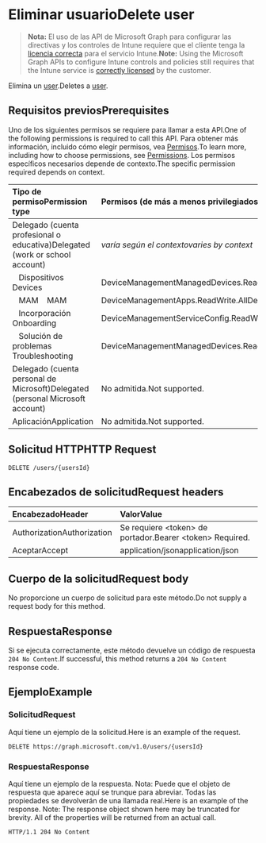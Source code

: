 # <a name="delete-user"></a><span data-ttu-id="ead8e-101">Eliminar usuario</span><span class="sxs-lookup"><span data-stu-id="ead8e-101">Delete user</span></span>

> <span data-ttu-id="ead8e-102">**Nota:** El uso de las API de Microsoft Graph para configurar las directivas y los controles de Intune requiere que el cliente tenga la [licencia correcta](https://go.microsoft.com/fwlink/?linkid=839381) para el servicio Intune.</span><span class="sxs-lookup"><span data-stu-id="ead8e-102">**Note:** Using the Microsoft Graph APIs to configure Intune controls and policies still requires that the Intune service is [correctly licensed](https://go.microsoft.com/fwlink/?linkid=839381) by the customer.</span></span>

<span data-ttu-id="ead8e-103">Elimina un [user](../resources/intune_shared_user.md).</span><span class="sxs-lookup"><span data-stu-id="ead8e-103">Deletes a [user](../resources/intune_shared_user.md).</span></span>
## <a name="prerequisites"></a><span data-ttu-id="ead8e-104">Requisitos previos</span><span class="sxs-lookup"><span data-stu-id="ead8e-104">Prerequisites</span></span>
<span data-ttu-id="ead8e-105">Uno de los siguientes permisos se requiere para llamar a esta API.</span><span class="sxs-lookup"><span data-stu-id="ead8e-105">One of the following permissions is required to call this API.</span></span> <span data-ttu-id="ead8e-106">Para obtener más información, incluido cómo elegir permisos, vea [Permisos](../../../concepts/permissions_reference.md).</span><span class="sxs-lookup"><span data-stu-id="ead8e-106">To learn more, including how to choose permissions, see [Permissions](../../../concepts/permissions_reference.md).</span></span>  <span data-ttu-id="ead8e-107">Los permisos específicos necesarios depende de contexto.</span><span class="sxs-lookup"><span data-stu-id="ead8e-107">The specific permission required depends on context.</span></span>

|<span data-ttu-id="ead8e-108">Tipo de permiso</span><span class="sxs-lookup"><span data-stu-id="ead8e-108">Permission type</span></span>|<span data-ttu-id="ead8e-109">Permisos (de más a menos privilegiados)</span><span class="sxs-lookup"><span data-stu-id="ead8e-109">Permissions (from most to least privileged)</span></span>|
|:---|:---|
|<span data-ttu-id="ead8e-110">Delegado (cuenta profesional o educativa)</span><span class="sxs-lookup"><span data-stu-id="ead8e-110">Delegated (work or school account)</span></span>| <span data-ttu-id="ead8e-111">_varía según el contexto_</span><span class="sxs-lookup"><span data-stu-id="ead8e-111">_varies by context_</span></span>|
| <span data-ttu-id="ead8e-112">&nbsp;&nbsp; Dispositivos</span><span class="sxs-lookup"><span data-stu-id="ead8e-112">&nbsp; &nbsp; Devices</span></span> | <span data-ttu-id="ead8e-113">DeviceManagementManagedDevices.ReadWrite.All</span><span class="sxs-lookup"><span data-stu-id="ead8e-113">DeviceManagementManagedDevices.ReadWrite.All</span></span> |
| <span data-ttu-id="ead8e-114">&nbsp;&nbsp; MAM</span><span class="sxs-lookup"><span data-stu-id="ead8e-114">&nbsp; &nbsp; MAM</span></span> | <span data-ttu-id="ead8e-115">DeviceManagementApps.ReadWrite.All</span><span class="sxs-lookup"><span data-stu-id="ead8e-115">DeviceManagementApps.ReadWrite.All</span></span> |
| <span data-ttu-id="ead8e-116">&nbsp;&nbsp; Incorporación</span><span class="sxs-lookup"><span data-stu-id="ead8e-116">&nbsp; &nbsp; Onboarding</span></span> | <span data-ttu-id="ead8e-117">DeviceManagementServiceConfig.ReadWrite.All</span><span class="sxs-lookup"><span data-stu-id="ead8e-117">DeviceManagementServiceConfig.ReadWrite.All</span></span> |
| <span data-ttu-id="ead8e-118">&nbsp;&nbsp; Solución de problemas</span><span class="sxs-lookup"><span data-stu-id="ead8e-118">&nbsp; &nbsp; Troubleshooting</span></span> | <span data-ttu-id="ead8e-119">DeviceManagementManagedDevices.ReadWrite.All</span><span class="sxs-lookup"><span data-stu-id="ead8e-119">DeviceManagementManagedDevices.ReadWrite.All</span></span> |
|<span data-ttu-id="ead8e-120">Delegado (cuenta personal de Microsoft)</span><span class="sxs-lookup"><span data-stu-id="ead8e-120">Delegated (personal Microsoft account)</span></span>|<span data-ttu-id="ead8e-121">No admitida.</span><span class="sxs-lookup"><span data-stu-id="ead8e-121">Not supported.</span></span>|
|<span data-ttu-id="ead8e-122">Aplicación</span><span class="sxs-lookup"><span data-stu-id="ead8e-122">Application</span></span>|<span data-ttu-id="ead8e-123">No admitida.</span><span class="sxs-lookup"><span data-stu-id="ead8e-123">Not supported.</span></span>|

## <a name="http-request"></a><span data-ttu-id="ead8e-124">Solicitud HTTP</span><span class="sxs-lookup"><span data-stu-id="ead8e-124">HTTP Request</span></span>
<!-- {
  "blockType": "ignored"
}
-->
``` http
DELETE /users/{usersId}
```

## <a name="request-headers"></a><span data-ttu-id="ead8e-125">Encabezados de solicitud</span><span class="sxs-lookup"><span data-stu-id="ead8e-125">Request headers</span></span>
|<span data-ttu-id="ead8e-126">Encabezado</span><span class="sxs-lookup"><span data-stu-id="ead8e-126">Header</span></span>|<span data-ttu-id="ead8e-127">Valor</span><span class="sxs-lookup"><span data-stu-id="ead8e-127">Value</span></span>|
|:---|:---|
|<span data-ttu-id="ead8e-128">Authorization</span><span class="sxs-lookup"><span data-stu-id="ead8e-128">Authorization</span></span>|<span data-ttu-id="ead8e-129">Se requiere &lt;token&gt; de portador.</span><span class="sxs-lookup"><span data-stu-id="ead8e-129">Bearer &lt;token&gt; Required.</span></span>|
|<span data-ttu-id="ead8e-130">Aceptar</span><span class="sxs-lookup"><span data-stu-id="ead8e-130">Accept</span></span>|<span data-ttu-id="ead8e-131">application/json</span><span class="sxs-lookup"><span data-stu-id="ead8e-131">application/json</span></span>|

## <a name="request-body"></a><span data-ttu-id="ead8e-132">Cuerpo de la solicitud</span><span class="sxs-lookup"><span data-stu-id="ead8e-132">Request body</span></span>
<span data-ttu-id="ead8e-133">No proporcione un cuerpo de solicitud para este método.</span><span class="sxs-lookup"><span data-stu-id="ead8e-133">Do not supply a request body for this method.</span></span>

## <a name="response"></a><span data-ttu-id="ead8e-134">Respuesta</span><span class="sxs-lookup"><span data-stu-id="ead8e-134">Response</span></span>
<span data-ttu-id="ead8e-135">Si se ejecuta correctamente, este método devuelve un código de respuesta `204 No Content`.</span><span class="sxs-lookup"><span data-stu-id="ead8e-135">If successful, this method returns a `204 No Content` response code.</span></span>

## <a name="example"></a><span data-ttu-id="ead8e-136">Ejemplo</span><span class="sxs-lookup"><span data-stu-id="ead8e-136">Example</span></span>

### <a name="request"></a><span data-ttu-id="ead8e-137">Solicitud</span><span class="sxs-lookup"><span data-stu-id="ead8e-137">Request</span></span>
<span data-ttu-id="ead8e-138">Aquí tiene un ejemplo de la solicitud.</span><span class="sxs-lookup"><span data-stu-id="ead8e-138">Here is an example of the request.</span></span>

``` http
DELETE https://graph.microsoft.com/v1.0/users/{usersId}
```

### <a name="response"></a><span data-ttu-id="ead8e-139">Respuesta</span><span class="sxs-lookup"><span data-stu-id="ead8e-139">Response</span></span>
<span data-ttu-id="ead8e-p102">Aquí tiene un ejemplo de la respuesta. Nota: Puede que el objeto de respuesta que aparece aquí se trunque para abreviar. Todas las propiedades se devolverán de una llamada real.</span><span class="sxs-lookup"><span data-stu-id="ead8e-p102">Here is an example of the response. Note: The response object shown here may be truncated for brevity. All of the properties will be returned from an actual call.</span></span>

``` http
HTTP/1.1 204 No Content
```



